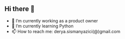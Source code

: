 ## Hi there 👋


- 🔭 I’m currently working as a product owner
- 🌱 I’m currently learning Python
- 📫 How to reach me: derya.sismanyazici(@)gmail.com
